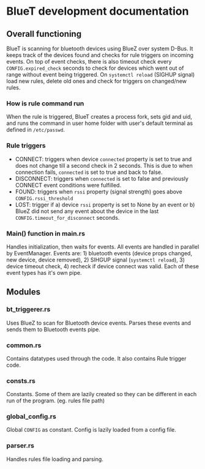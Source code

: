 # BlueT development documentation

## Overall functioning

BlueT is scanning for bluetooth devices using BlueZ over system D-Bus. It keeps track of the devices found and checks for rule triggers on incoming events. On top of event checks, there is also timeout check every `CONFIG.expired_check` seconds to check for devices which went out of range without event being triggered. On `systemctl reload` (SIGHUP signal) load new rules, delete old ones and check for triggers on changed/new rules.

### How is rule command run

When the rule is triggered, BlueT creates a process fork, sets gid and uid, and runs the command in user home folder with user's default terminal as defined in `/etc/passwd`.

### Rule triggers

- CONNECT: triggers when device `connected` property is set to true and does not change till a second check in 2 seconds. This is due to when connection fails, `connected` is set to true and back to false.
- DISCONNECT: triggers when `connected` is set to false and previously CONNECT event conditions were fulfilled.
- FOUND: triggers when `rssi` property (signal strength) goes above `CONFIG.rssi_threshold`
- LOST: trigger if a) device `rssi` property is set to None by an event or b) BlueZ did not send any event about the device in the last `CONFIG.timeout_for_disconnect` seconds.

### Main() function in main.rs

Handles initialization, then waits for events. All events are handled in parallel by EventManager. Events are: 1) bluetooth events (device props changed, new device, device removed), 2) SIHGUP signal (`systemctl reload`), 3) device timeout check, 4) recheck if device connect was valid. Each of these event types has it's own pipe.

## Modules

### bt_triggerer.rs

Uses BlueZ to scan for Bluetooth device events. Parses these events and sends them to Bluetooth events pipe.

### common.rs

Contains datatypes used through the code. It also contains Rule trigger code.

### consts.rs

Constants. Some of them are lazily created so they can be different in each run of the program. (eg. rules file path)

### global_config.rs

Global `CONFIG` as constant. Config is lazily loaded from a config file.

### parser.rs

Handles rules file loading and parsing.

